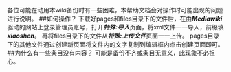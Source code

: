 各位可能在动用本wiki备份时有一些困难，本帮助文档会对操作时可能出现的问题进行说明。
##如何操作？
下载好pages和files目录下的文件后，在由***Mediawiki***驱动的网站上登录管理员账号，打开***特殊:导入***页面，将xml文件一一导入，前缀填***xiaoshen***。
再将files目录下的文件从***特殊:上传文件***页面一一上传。
pages目录下的其他文件通过创建新页面将文件内的文字复制到编辑框内点击创建页面即可。
##为什么有一些条目没有内容？
可能是备份不齐或条目无意义，此现象不必担心。
